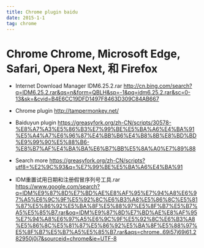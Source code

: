 ```yaml
---
title: Chrome plugin baidu
date: 2015-1-1
tag: chrome 
---
```



# Chrome  Chrome, Microsoft Edge, Safari, Opera Next, 和 Firefox
<!--more-->
- Internet Download Manager
IDM6.25.2.rar
http://cn.bing.com/search?q=IDM6.25.2.rar&qs=n&form=QBLH&sp=-1&pq=idm6.25.2.rar&sc=0-13&sk=&cvid=B4E6CC19DFD1497F8463D309C84AB667
- Chrome plugin 
http://tampermonkey.net/

- Baiduyun plugin
https://greasyfork.org/zh-CN/scripts/30578-%E8%A7%A3%E5%86%B3%E7%99%BE%E5%BA%A6%E4%BA%91%E5%A4%A7%E6%96%87%E4%BB%B6%E4%B8%8B%E8%BD%BD%E9%99%90%E5%88%B6-%E8%B7%AF%E4%BA%BA%E6%B7%BB%E5%8A%A0%E7%89%88

- Search more
https://greasyfork.org/zh-CN/scripts?utf8=%E2%9C%93&q=%E7%99%BE%E5%BA%A6%E4%BA%91


- IDM重置试用日期和注册假冒序列号工具.rar
https://www.google.com/search?q=IDM%E9%87%8D%E7%BD%AE%E8%AF%95%E7%94%A8%E6%97%A5%E6%9C%9F%E5%92%8C%E6%B3%A8%E5%86%8C%E5%81%87%E5%86%92%E5%BA%8F%E5%88%97%E5%8F%B7%E5%B7%A5%E5%85%B7.rar&oq=IDM%E9%87%8D%E7%BD%AE%E8%AF%95%E7%94%A8%E6%97%A5%E6%9C%9F%E5%92%8C%E6%B3%A8%E5%86%8C%E5%81%87%E5%86%92%E5%BA%8F%E5%88%97%E5%8F%B7%E5%B7%A5%E5%85%B7.rar&aqs=chrome..69i57j69i61.282950j0j7&sourceid=chrome&ie=UTF-8
